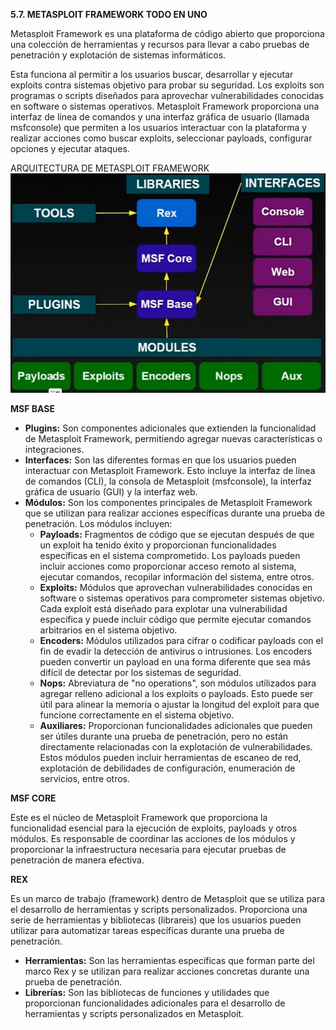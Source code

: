 **5.7. METASPLOIT FRAMEWORK TODO EN UNO**

Metasploit Framework es una plataforma de código abierto que proporciona una colección de herramientas y recursos para llevar a cabo pruebas de penetración y explotación de sistemas informáticos.

Esta funciona al permitir a los usuarios buscar, desarrollar y ejecutar exploits contra sistemas objetivo para probar su seguridad. Los exploits son programas o scripts diseñados para aprovechar vulnerabilidades conocidas en software o sistemas operativos. Metasploit Framework proporciona una interfaz de línea de comandos y una interfaz gráfica de usuario (llamada msfconsole) que permiten a los usuarios interactuar con la plataforma y realizar acciones como buscar exploits, seleccionar payloads, configurar opciones y ejecutar ataques.

ARQUITECTURA DE METASPLOIT FRAMEWORK
![EJEMPLO DE ARQUITECTURA](../assets/image51.png)

**MSF BASE**

- **Plugins:** Son componentes adicionales que extienden la funcionalidad de Metasploit Framework, permitiendo agregar nuevas características o integraciones.
- **Interfaces:** Son las diferentes formas en que los usuarios pueden interactuar con Metasploit Framework. Esto incluye la interfaz de línea de comandos (CLI), la consola de Metasploit (msfconsole), la interfaz gráfica de usuario (GUI) y la interfaz web.
- **Módulos:** Son los componentes principales de Metasploit Framework que se utilizan para realizar acciones específicas durante una prueba de penetración. Los módulos incluyen:
  - **Payloads:** Fragmentos de código que se ejecutan después de que un exploit ha tenido éxito y proporcionan funcionalidades específicas en el sistema comprometido. Los payloads pueden incluir acciones como proporcionar acceso remoto al sistema, ejecutar comandos, recopilar información del sistema, entre otros.
  - **Exploits:** Módulos que aprovechan vulnerabilidades conocidas en software o sistemas operativos para comprometer sistemas objetivo. Cada exploit está diseñado para explotar una vulnerabilidad específica y puede incluir código que permite ejecutar comandos arbitrarios en el sistema objetivo.
  - **Encoders:** Módulos utilizados para cifrar o codificar payloads con el fin de evadir la detección de antivirus o intrusiones. Los encoders pueden convertir un payload en una forma diferente que sea más difícil de detectar por los sistemas de seguridad.
  - **Nops:** Abreviatura de "no operations", son módulos utilizados para agregar relleno adicional a los exploits o payloads. Esto puede ser útil para alinear la memoria o ajustar la longitud del exploit para que funcione correctamente en el sistema objetivo.
  - **Auxiliares:** Proporcionan funcionalidades adicionales que pueden ser útiles durante una prueba de penetración, pero no están directamente relacionadas con la explotación de vulnerabilidades. Estos módulos pueden incluir herramientas de escaneo de red, explotación de debilidades de configuración, enumeración de servicios, entre otros.

**MSF CORE**

Este es el núcleo de Metasploit Framework que proporciona la funcionalidad esencial para la ejecución de exploits, payloads y otros módulos. Es responsable de coordinar las acciones de los módulos y proporcionar la infraestructura necesaria para ejecutar pruebas de penetración de manera efectiva.

**REX**

Es un marco de trabajo (framework) dentro de Metasploit que se utiliza para el desarrollo de herramientas y scripts personalizados. Proporciona una serie de herramientas y bibliotecas (librareis) que los usuarios pueden utilizar para automatizar tareas específicas durante una prueba de penetración.

- **Herramientas:** Son las herramientas específicas que forman parte del marco Rex y se utilizan para realizar acciones concretas durante una prueba de penetración.
- **Librerías:** Son las bibliotecas de funciones y utilidades que proporcionan funcionalidades adicionales para el desarrollo de herramientas y scripts personalizados en Metasploit.
